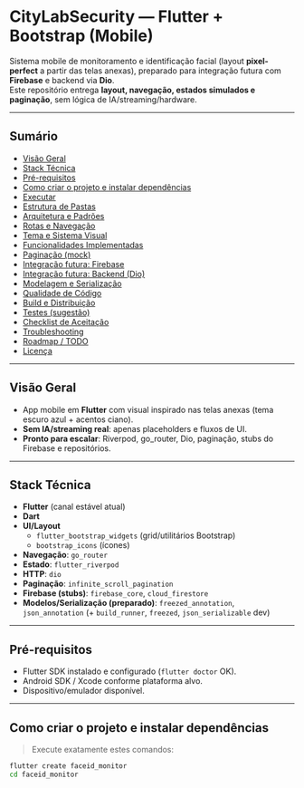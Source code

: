 # CityLabSecurity — Flutter + Bootstrap (Mobile)

Sistema mobile de monitoramento e identificação facial (layout **pixel-perfect** a partir das telas anexas), preparado para integração futura com **Firebase** e backend via **Dio**.  
Este repositório entrega **layout, navegação, estados simulados e paginação**, sem lógica de IA/streaming/hardware.

---

## Sumário

- [Visão Geral](#visão-geral)
- [Stack Técnica](#stack-técnica)
- [Pré-requisitos](#pré-requisitos)
- [Como criar o projeto e instalar dependências](#como-criar-o-projeto-e-instalar-dependências)
- [Executar](#executar)
- [Estrutura de Pastas](#estrutura-de-pastas)
- [Arquitetura e Padrões](#arquitetura-e-padrões)
- [Rotas e Navegação](#rotas-e-navegação)
- [Tema e Sistema Visual](#tema-e-sistema-visual)
- [Funcionalidades Implementadas](#funcionalidades-implementadas)
- [Paginação (mock)](#paginação-mock)
- [Integração futura: Firebase](#integração-futura-firebase)
- [Integração futura: Backend (Dio)](#integração-futura-backend-dio)
- [Modelagem e Serialização](#modelagem-e-serialização)
- [Qualidade de Código](#qualidade-de-código)
- [Build e Distribuição](#build-e-distribuição)
- [Testes (sugestão)](#testes-sugestão)
- [Checklist de Aceitação](#checklist-de-aceitação)
- [Troubleshooting](#troubleshooting)
- [Roadmap / TODO](#roadmap--todo)
- [Licença](#licença)

---

## Visão Geral

- App mobile em **Flutter** com visual inspirado nas telas anexas (tema escuro azul + acentos ciano).
- **Sem IA/streaming real**: apenas placeholders e fluxos de UI.
- **Pronto para escalar**: Riverpod, go_router, Dio, paginação, stubs do Firebase e repositórios.

---

## Stack Técnica

- **Flutter** (canal estável atual)
- **Dart**
- **UI/Layout**
  - `flutter_bootstrap_widgets` (grid/utilitários Bootstrap)
  - `bootstrap_icons` (ícones)
- **Navegação**: `go_router`
- **Estado**: `flutter_riverpod`
- **HTTP**: `dio`
- **Paginação**: `infinite_scroll_pagination`
- **Firebase (stubs)**: `firebase_core`, `cloud_firestore`
- **Modelos/Serialização (preparado)**: `freezed_annotation`, `json_annotation` (+ `build_runner`, `freezed`, `json_serializable` dev)

---

## Pré-requisitos

- Flutter SDK instalado e configurado (`flutter doctor` OK).
- Android SDK / Xcode conforme plataforma alvo.
- Dispositivo/emulador disponível.

---

## Como criar o projeto e instalar dependências

> Execute exatamente estes comandos:

```bash
flutter create faceid_monitor
cd faceid_monitor
